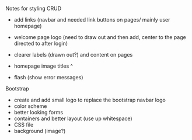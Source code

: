 Notes for styling
CRUD

- add links (navbar and needed link buttons on pages/ mainly user homepage)
- welcome page logo (need to draw out and then add, center to the page directed to after login)

- clearer labels (drawn out?) and content on pages
- homepage image titles ^
- flash (show error messages)

Bootstrap
 - create and add small logo to replace the bootstrap navbar logo
- color scheme
- better looking forms
- containers and better layout (use up whitespace)
- CSS file
- background (image?)
